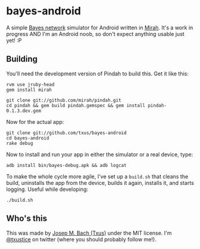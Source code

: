 # bayes-android

A simple [Bayes network](http://en.wikipedia.org/wiki/Bayesian_network)
simulator for Android written in [Mirah](http://mirah.org). It's a work in
progress AND I'm an Android noob, so don't expect anything usable just yet! :P

## Building

You'll need the development version of Pindah to build this. Get it like this:

    rvm use jruby-head
    gem install mirah

    git clone git://github.com/mirah/pindah.git
    cd pindah && gem build pindah.gemspec && gem install pindah-0.1.3.dev.gem

Now for the actual app:

    git clone git://github.com/txus/bayes-android
    cd bayes-android
    rake debug

Now to install and run your app in either the simulator or a real device, type:

    adb install bin/bayes-debug.apk && adb logcat

To make the whole cycle more agile, I've set up a `build.sh` that cleans the
build, uninstalls the app from the device, builds it again, installs it, and
starts logging. Useful while developing:

    ./build.sh

## Who's this

This was made by [Josep M. Bach (Txus)](http://txustice.me) under the MIT
license. I'm [@txustice](http://twitter.com/txustice) on twitter (where you
should probably follow me!).
